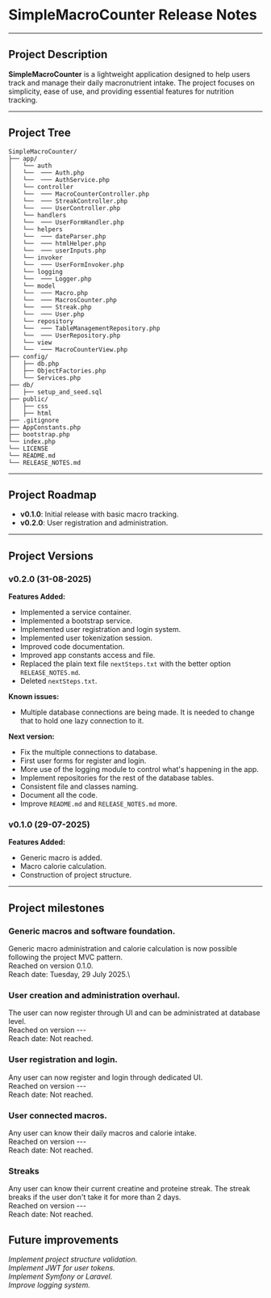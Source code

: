 # SimpleMacroCounter Release Notes

---

## Project Description

**SimpleMacroCounter** is a lightweight application designed to help users track and manage their daily macronutrient intake. The project focuses on simplicity, ease of use, and providing essential features for nutrition tracking.

---

## Project Tree

```
SimpleMacroCounter/
├── app/
│   └── auth
│   └──  ─── Auth.php
│   └──  ─── AuthService.php 
│   └── controller
│   └──  ─── MacroCounterController.php
│   └──  ─── StreakController.php
│   └──  ─── UserController.php 
│   └── handlers
│   └──  ─── UserFormHandler.php
│   └── helpers
│   └──  ─── dateParser.php
│   └──  ─── htmlHelper.php
│   └──  ─── userInputs.php
│   └── invoker
│   └──  ─── UserFormInvoker.php
│   └── logging
│   └──  ─── Logger.php
│   └── model
│   └──  ─── Macro.php
│   └──  ─── MacrosCounter.php
│   └──  ─── Streak.php
│   └──  ─── User.php
│   └── repository
│   └──  ─── TableManagementRepository.php
│   └──  ─── UserRepository.php
│   └── view
│   └──  ─── MacroCounterView.php
├── config/
│   ├── db.php
│   ├── ObjectFactories.php
│   └── Services.php
├── db/
│   ├── setup_and_seed.sql
├── public/
│   ├── css
│   ├── html
├── .gitignore
├── AppConstants.php
├── bootstrap.php
└── index.php
└── LICENSE
└── README.md
└── RELEASE_NOTES.md
```

---

## Project Roadmap

- **v0.1.0**: Initial release with basic macro tracking.
- **v0.2.0**: User registration and administration.

---

## Project Versions

### v0.2.0 (31-08-2025)
**Features Added:**
- Implemented a service container.
- Implemented a bootstrap service.
- Implemented user registration and login system.
- Implemented user tokenization session.
- Improved code documentation.
- Improved app constants access and file.
- Replaced the plain text file `nextSteps.txt` with the better option `RELEASE_NOTES.md`.
- Deleted `nextSteps.txt`.

**Known issues:**
- Multiple database connections are being made. It is needed to change that to hold one lazy connection to it.

**Next version:**
- Fix the multiple connections to database.
- First user forms for register and login.
- More use of the logging module to control what's happening in the app.
- Implement repositories for the rest of the database tables.
- Consistent file and classes naming.
- Document all the code.
- Improve `README.md` and `RELEASE_NOTES.md` more.

### v0.1.0 (29-07-2025)
**Features Added:**
- Generic macro is added.
- Macro calorie calculation.
- Construction of project structure.

---

## Project milestones

### Generic macros and software foundation.
Generic macro administration and calorie calculation is now possible following the project MVC pattern.\
Reached on version 0.1.0.\
Reach date: Tuesday, 29 July 2025.\

### User creation and administration overhaul.
The user can now register through UI and can be administrated at database level.\
Reached on version ---\
Reach date: Not reached.

### User registration and login.
Any user can now register and login through dedicated UI.\
Reached on version ---\
Reach date: Not reached.

### User connected macros.
Any user can know their daily macros and calorie intake.\
Reached on version ---\
Reach date: Not reached.

### Streaks
Any user can know their current creatine and proteine streak. The streak breaks if the user don't take it for more than 2 days.\
Reached on version ---\
Reach date: Not reached.

## Future improvements
*Implement project structure validation.*\
*Implement JWT for user tokens.*\
*Implement Symfony or Laravel.*\
*Improve logging system.*
